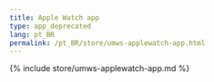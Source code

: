 ```yaml
---
title: Apple Watch app
type: app_deprecated
lang: pt_BR
permalink: /pt_BR/store/umws-applewatch-app.html
---
```


{% include store/umws-applewatch-app.md %}
